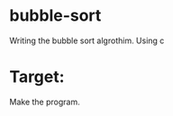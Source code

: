 # bubble-sort
Writing the bubble sort algrothim. Using c

# Target:
Make the program. 
  
  
 
 
 
 
 
 
 
 
 
